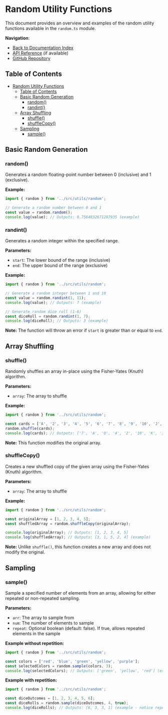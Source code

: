# Random Utility Functions

This document provides an overview and examples of the random utility functions available in the `random.ts` module.

**Navigation**: 
- [Back to Documentation Index](./README.md)
- [API Reference](./api-reference.md) (if available)
- [GitHub Repository](https://github.com/chenyu-psy/cogjs)

## Table of Contents
- [Random Utility Functions](#random-utility-functions)
  - [Table of Contents](#table-of-contents)
  - [Basic Random Generation](#basic-random-generation)
    - [random()](#random)
    - [randint()](#randint)
  - [Array Shuffling](#array-shuffling)
    - [shuffle()](#shuffle)
    - [shuffleCopy()](#shufflecopy)
  - [Sampling](#sampling)
    - [sample()](#sample)

## Basic Random Generation

### random()

Generates a random floating-point number between 0 (inclusive) and 1 (exclusive).

**Example:**
```typescript
import { random } from '../src/utils/random';

// Generate a random number between 0 and 1
const value = random.random();
console.log(value); // Outputs: 0.7564832671287935 (example)
```

### randint()

Generates a random integer within the specified range.

**Parameters:**
- `start`: The lower bound of the range (inclusive)
- `end`: The upper bound of the range (exclusive)

**Example:**
```typescript
import { random } from '../src/utils/random';

// Generate a random integer between 1 and 10
const value = random.randint(1, 11);
console.log(value); // Outputs: 7 (example)

// Generate random dice roll (1-6)
const diceRoll = random.randint(1, 7);
console.log(diceRoll); // Outputs: 3 (example)
```

**Note:** The function will throw an error if `start` is greater than or equal to `end`.

## Array Shuffling

### shuffle()

Randomly shuffles an array in-place using the Fisher-Yates (Knuth) algorithm.

**Parameters:**
- `array`: The array to shuffle

**Example:**
```typescript
import { random } from '../src/utils/random';

const cards = ['A', '2', '3', '4', '5', '6', '7', '8', '9', '10', 'J', 'Q', 'K'];
random.shuffle(cards);
console.log(cards); // Outputs: ['7', 'A', 'Q', '4', '2', '10', 'K', '3', 'J', '8', '5', '6', '9'] (example)
```

**Note:** This function modifies the original array.

### shuffleCopy()

Creates a new shuffled copy of the given array using the Fisher-Yates (Knuth) algorithm.

**Parameters:**
- `array`: The array to shuffle

**Example:**
```typescript
import { random } from '../src/utils/random';

const originalArray = [1, 2, 3, 4, 5];
const shuffledArray = random.shuffleCopy(originalArray);

console.log(originalArray); // Outputs: [1, 2, 3, 4, 5]
console.log(shuffledArray); // Outputs: [3, 1, 5, 2, 4] (example)
```

**Note:** Unlike `shuffle()`, this function creates a new array and does not modify the original.

## Sampling

### sample()

Sample a specified number of elements from an array, allowing for either repeated or non-repeated sampling.

**Parameters:**
- `arr`: The array to sample from
- `num`: The number of elements to sample
- `repeat`: Optional boolean (default: false). If true, allows repeated elements in the sample

**Example without repetition:**
```typescript
import { random } from '../src/utils/random';

const colors = ['red', 'blue', 'green', 'yellow', 'purple'];
const selectedColors = random.sample(colors, 3);
console.log(selectedColors); // Outputs: ['green', 'yellow', 'red'] (example)
```

**Example with repetition:**
```typescript
import { random } from '../src/utils/random';

const diceOutcomes = [1, 2, 3, 4, 5, 6];
const diceRolls = random.sample(diceOutcomes, 4, true);
console.log(diceRolls); // Outputs: [6, 3, 3, 1] (example - notice repeated 3)
```